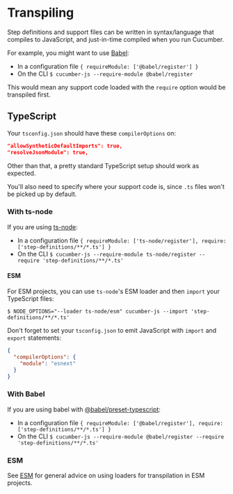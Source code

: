 # Transpiling

Step definitions and support files can be written in syntax/language that compiles to JavaScript, and just-in-time compiled when you run Cucumber.

For example, you might want to use [Babel](https://babeljs.io/):

- In a configuration file `{ requireModule: ['@babel/register'] }`
- On the CLI `$ cucumber-js --require-module @babel/register`

This would mean any support code loaded with the `require` option would be transpiled first.

## TypeScript

Your `tsconfig.json` should have these `compilerOptions` on:

```json
"allowSyntheticDefaultImports": true,
"resolveJsonModule": true,
```

Other than that, a pretty standard TypeScript setup should work as expected.

You'll also need to specify where your support code is, since `.ts` files won't be picked up by default.

### With ts-node

If you are using [ts-node](https://github.com/TypeStrong/ts-node):

- In a configuration file `{ requireModule: ['ts-node/register'], require: ['step-definitions/**/*.ts'] }`
- On the CLI `$ cucumber-js --require-module ts-node/register --require 'step-definitions/**/*.ts'`

#### ESM

For ESM projects, you can use `ts-node`'s ESM loader and then `import` your TypeScript files:

```shell
$ NODE_OPTIONS="--loader ts-node/esm" cucumber-js --import 'step-definitions/**/*.ts'
```

Don't forget to set your `tsconfig.json` to emit JavaScript with `import` and `export` statements:

```json
{
  "compilerOptions": {
    "module": "esnext"
  }
}
```

### With Babel

If you are using babel with [@babel/preset-typescript](https://babeljs.io/docs/en/babel-preset-typescript):

- In a configuration file `{ requireModule: ['@babel/register'], require: ['step-definitions/**/*.ts'] }`
- On the CLI `$ cucumber-js --require-module @babel/register --require 'step-definitions/**/*.ts'`

### ESM

See [ESM](./esm.md) for general advice on using loaders for transpilation in ESM projects.
